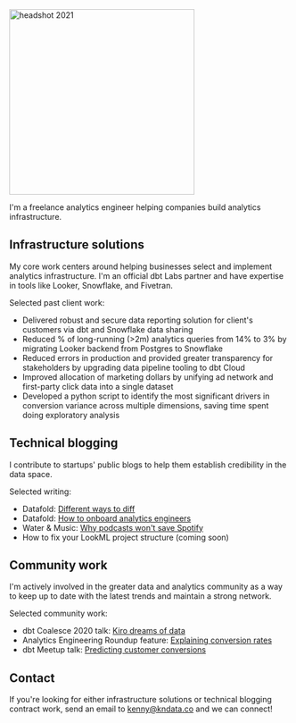 <img width="332" alt="headshot 2021" src="https://user-images.githubusercontent.com/1820651/187792711-4d5437b5-b13d-4e0b-bcec-88d4dc306bb7.png">

I'm a freelance analytics engineer helping companies build analytics infrastructure.

## Infrastructure solutions
My core work centers around helping businesses select and implement analytics infrastructure. I'm an official dbt Labs partner and have expertise in tools like Looker, Snowflake, and Fivetran.

Selected past client work:
* Delivered robust and secure data reporting solution for client's customers via dbt and Snowflake data sharing
* Reduced % of long-running (>2m) analytics queries from 14% to 3% by migrating Looker backend from Postgres to Snowflake
* Reduced errors in production and provided greater transparency for stakeholders by upgrading data pipeline tooling to dbt Cloud
* Improved allocation of marketing dollars by unifying ad network and first-party click data into a single dataset
* Developed a python script to identify the most significant drivers in conversion variance across multiple dimensions, saving time spent doing exploratory analysis

## Technical blogging
I contribute to startups' public blogs to help them establish credibility in the data space.

Selected writing:
* Datafold: [Different ways to diff](https://www.datafold.com/blog/different-ways-to-diff-data?exp_id=2)
* Datafold: [How to onboard analytics engineers](https://www.datafold.com/blog/how-to-onboard-analytics-engineers?exp_id=2)
* Water & Music: [Why podcasts won't save Spotify](https://www.waterandmusic.com/why-podcasts-wont-save-spotify/)
* How to fix your LookML project structure (coming soon)

## Community work
I'm actively involved in the greater data and analytics community as a way to keep up to date with the latest trends and maintain a strong network.

Selected community work:
* dbt Coalesce 2020 talk: [Kiro dreams of data](https://www.getdbt.com/coalesce-2020/kiro-dreams-of-data/)
* Analytics Engineering Roundup feature: [Explaining conversion rates](https://roundup.getdbt.com/p/data-career-ladders-explaining-conversion-rates-ray-spotify-s-ml-infra-dsr-213-220479)
* dbt Meetup talk: [Predicting customer conversions](https://www.youtube.com/watch?v=BF7HH8JDUS0)

## Contact
If you're looking for either infrastructure solutions or technical blogging contract work, send an email to kenny@kndata.co and we can connect!

